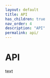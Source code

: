 ```yaml
---
layout: default
title: API
has_children: true
nav_order: 4
description: "API"
permalink: api/
---
```


# API

text
